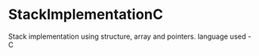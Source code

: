 # StackImplementationC
Stack implementation using structure, array and pointers.
language used - C

